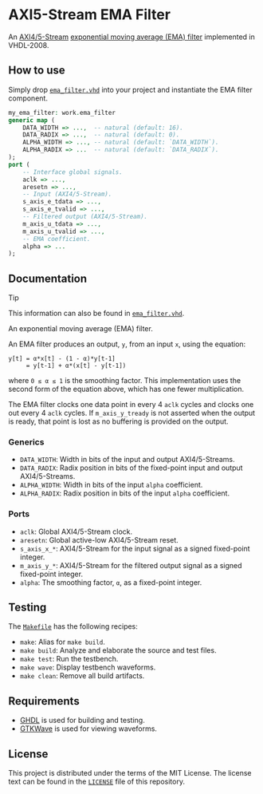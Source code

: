 # AXI5-Stream EMA Filter

An [AXI4/5-Stream][axi5] [exponential moving average (EMA) filter][ema]
implemented in VHDL-2008.

## How to use

Simply drop [`ema_filter.vhd`](./ema_filter.vhd) into your project and
instantiate the EMA filter component.

```vhdl
my_ema_filter: work.ema_filter
generic map (
    DATA_WIDTH => ...,  -- natural (default: 16).
    DATA_RADIX => ...,  -- natural (default: 0).
    ALPHA_WIDTH => ..., -- natural (default: `DATA_WIDTH`).
    ALPHA_RADIX => ...  -- natural (default: `DATA_RADIX`).
);
port (
    -- Interface global signals.
    aclk => ...,
    aresetn => ...,
    -- Input (AXI4/5-Stream).
    s_axis_e_tdata => ...,
    s_axis_e_tvalid => ...,
    -- Filtered output (AXI4/5-Stream).
    m_axis_u_tdata => ...,
    m_axis_u_tvalid => ...,
    -- EMA coefficient.
    alpha => ...
);
```

## Documentation

> [!TIP]
> This information can also be found in [`ema_filter.vhd`](./ema_filter.vhd).

An exponential moving average (EMA) filter.

An EMA filter produces an output, `y`, from an input `x`, using the equation:

```
y[t] = α*x[t] - (1 - α)*y[t-1]
     = y[t-1] + α*(x[t] - y[t-1])
```

where `0 ≤ α ≤ 1` is the smoothing factor. This implementation uses the second form of the
equation above, which has one fewer multiplication.

The EMA filter clocks one data point in every 4 `aclk` cycles and clocks one out every 4 `aclk`
cycles. If `m_axis_y_tready` is not asserted when the output is ready, that point is lost as no
buffering is provided on the output.

### Generics

- `DATA_WIDTH`: Width in bits of the input and output AXI4/5-Streams.
- `DATA_RADIX`: Radix position in bits of the fixed-point input and output AXI4/5-Streams.
- `ALPHA_WIDTH`: Width in bits of the input `alpha` coefficient.
- `ALPHA_RADIX`: Radix position in bits of the input `alpha` coefficient.

### Ports

- `aclk`: Global AXI4/5-Stream clock.
- `aresetn`: Global active-low AXI4/5-Stream reset.
- `s_axis_x_*`: AXI4/5-Stream for the input signal as a signed fixed-point integer.
- `m_axis_y_*`: AXI4/5-Stream for the filtered output signal as a signed fixed-point integer.
- `alpha`: The smoothing factor, `α`, as a fixed-point integer.

## Testing

The [`Makefile`](./Makefile) has the following recipes:

- `make`: Alias for `make build`.
- `make build`: Analyze and elaborate the source and test files.
- `make test`: Run the testbench.
- `make wave`: Display testbench waveforms.
- `make clean`: Remove all build artifacts.

## Requirements

- [GHDL][ghdl] is used for building and testing.
- [GTKWave][gtkwave] is used for viewing waveforms.

## License

This project is distributed under the terms of the MIT License. The license text can be found in
the [`LICENSE`](./LICENSE) file of this repository.

[axi5]: https://developer.arm.com/documentation/ihi0022/latest
[ema]: https://en.wikipedia.org/wiki/Exponential_smoothing
[ghdl]: https://ghdl.github.io/ghdl/
[gtkwave]: https://gtkwave.sourceforge.net/

